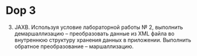 # Dop 3
3. JAXB. Используя условие лабораторной работы № 2, выполнить демаршаллизацию – преобразовать данные из XML файла во внутреннюю структуру хранения данных в приложении. Выполнить обратное преобразование – маршаллизацию.
